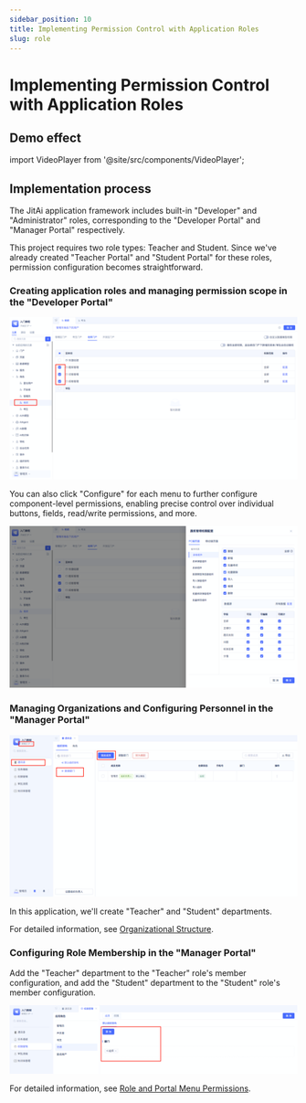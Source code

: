 ```yaml
---
sidebar_position: 10
title: Implementing Permission Control with Application Roles
slug: role
---
```

# Implementing Permission Control with Application Roles

## Demo effect

import VideoPlayer from '@site/src/components/VideoPlayer';

<VideoPlayer relatePath="/docs/tutorial/role_effect.mp4" />

## Implementation process

The JitAi application framework includes built-in "Developer" and "Administrator" roles, corresponding to the "Developer Portal" and "Manager Portal" respectively.

This project requires two role types: Teacher and Student. Since we've already created "Teacher Portal" and "Student Portal" for these roles, permission configuration becomes straightforward.

### Creating application roles and managing permission scope in the "Developer Portal"

![](../img/role_150631.png)

You can also click "Configure" for each menu to further configure component-level permissions, enabling precise control over individual buttons, fields, read/write permissions, and more.

![](../img/role_150729.png)

### Managing Organizations and Configuring Personnel in the "Manager Portal"

![](../img/role_155400.png)

In this application, we'll create "Teacher" and "Student" departments.

For detailed information, see [Organizational Structure](../../devguide/user-and-permission/organization).

### Configuring Role Membership in the "Manager Portal"

Add the "Teacher" department to the "Teacher" role's member configuration, and add the "Student" department to the "Student" role's member configuration.

![](../img/role_160224.png)

For detailed information, see [Role and Portal Menu Permissions](../../devguide/user-and-permission/role-portal-menu-permissions).